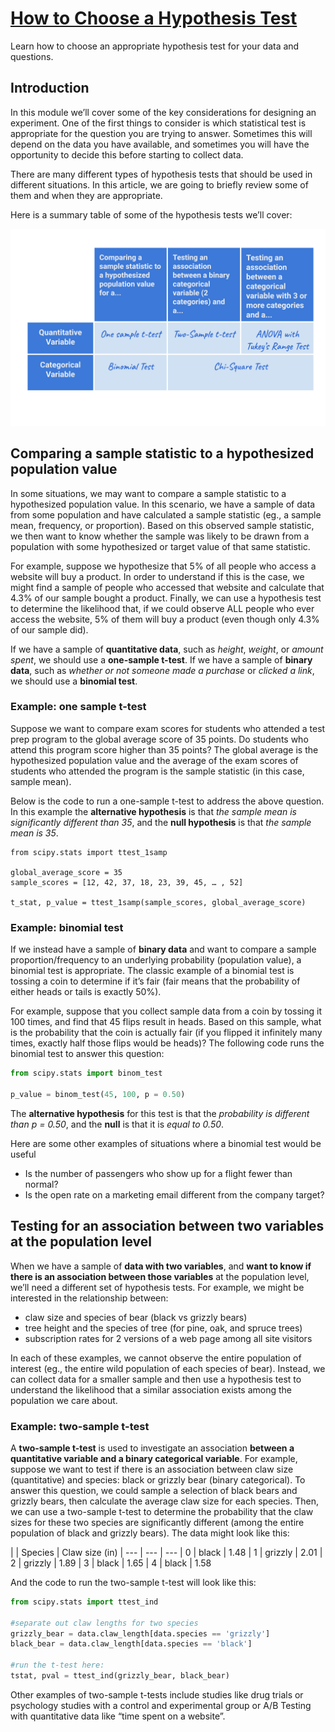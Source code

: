 # [How to Choose a Hypothesis Test](https://www.codecademy.com/courses/hypothesis-testing-python/articles/how-to-choose-a-hypothesis-test)

Learn how to choose an appropriate hypothesis test for your data and questions.

## Introduction

In this module we’ll cover some of the key considerations for designing an experiment. 
One of the first things to consider is which statistical test is appropriate for the question you are trying to answer. 
Sometimes this will depend on the data you have available, and sometimes you will have the opportunity to decide this before starting to collect data.

There are many different types of hypothesis tests that should be used in different situations. 
In this article, we are going to briefly review some of them and when they are appropriate.

Here is a summary table of some of the hypothesis tests we’ll cover:

![table of hypothesi tests](article_graphic.webp)

## Comparing a sample statistic to a hypothesized population value

In some situations, we may want to compare a sample statistic to a hypothesized population value. 
In this scenario, we have a sample of data from some population and have calculated a sample statistic (eg., a sample mean, frequency, or proportion). 
Based on this observed sample statistic, we then want to know whether the sample was likely to be drawn from a population with some hypothesized or target value of that same statistic.

For example, suppose we hypothesize that 5% of all people who access a website will buy a product. 
In order to understand if this is the case, we might find a sample of people who accessed that website and calculate that 4.3% of our sample bought a product. 
Finally, we can use a hypothesis test to determine the likelihood that, if we could observe ALL people who ever access the website, 5% of them will buy a product (even though only 4.3% of our sample did).

If we have a sample of **quantitative data**, such as *height*, *weight*, or *amount spent*, we should use a **one-sample t-test**. 
If we have a sample of **binary data**, such as *whether or not someone made a purchase* or *clicked a link*, we should use a **binomial test**.

### Example: one sample t-test

Suppose we want to compare exam scores for students who attended a test prep program to the global average score of 35 points. 
Do students who attend this program score higher than 35 points? 
The global average is the hypothesized population value and the average of the exam scores of students who attended the program is the sample statistic 
(in this case, sample mean).

Below is the code to run a one-sample t-test to address the above question. 
In this example the **alternative hypothesis** is that *the sample mean is significantly different than 35*, and the **null hypothesis** is that *the sample mean is 35*.
```pythom
from scipy.stats import ttest_1samp
 
global_average_score = 35
sample_scores = [12, 42, 37, 18, 23, 39, 45, … , 52]
 
t_stat, p_value = ttest_1samp(sample_scores, global_average_score)
```

### Example: binomial test

If we instead have a sample of **binary data** and want to compare a sample proportion/frequency to an underlying probability (population value), a binomial test is appropriate. 
The classic example of a binomial test is tossing a coin to determine if it’s fair (fair means that the probability of either heads or tails is exactly 50%).

For example, suppose that you collect sample data from a coin by tossing it 100 times, and find that 45 flips result in heads. 
Based on this sample, what is the probability that the coin is actually fair (if you flipped it infinitely many times, exactly half those flips would be heads)? 
The following code runs the binomial test to answer this question:
```python
from scipy.stats import binom_test
 
p_value = binom_test(45, 100, p = 0.50)
```
The **alternative hypothesis** for this test is that the *probability is different than p = 0.50*, and the **null** is that it is *equal to 0.50*.

Here are some other examples of situations where a binomial test would be useful
* Is the number of passengers who show up for a flight fewer than normal?
* Is the open rate on a marketing email different from the company target?

## Testing for an association between two variables at the population level

When we have a sample of **data with two variables**, and **want to know if there is an association between those variables** at the population level, 
we’ll need a different set of hypothesis tests. 
For example, we might be interested in the relationship between:
* claw size and species of bear (black vs grizzly bears)
* tree height and the species of tree (for pine, oak, and spruce trees)
* subscription rates for 2 versions of a web page among all site visitors

In each of these examples, we cannot observe the entire population of interest (eg., the entire wild population of each species of bear). 
Instead, we can collect data for a smaller sample and then use a hypothesis test to understand the likelihood that a similar association exists among the population we care about.

### Example: two-sample t-test

A **two-sample t-test** is used to investigate an association **between a quantitative variable and a binary categorical variable**. 
For example, suppose we want to test if there is an association between claw size (quantitative) and species: black or grizzly bear (binary categorical). 
To answer this question, we could sample a selection of black bears and grizzly bears, then calculate the average claw size for each species. 
Then, we can use a two-sample t-test to determine the probability that the claw sizes for these two species are significantly different (among the entire population of black and grizzly bears). 
The data might look like this:

| | Species |	Claw size (in)
| --- | --- | *---*
| 0 |	black |	1.48
| 1 |	grizzly |	2.01
| 2 |	grizzly |	1.89
| 3 |	black |	1.65
| 4 |	black |	1.58

And the code to run the two-sample t-test will look like this:
```python
from scipy.stats import ttest_ind
 
#separate out claw lengths for two species
grizzly_bear = data.claw_length[data.species == 'grizzly']
black_bear = data.claw_length[data.species == 'black']
 
#run the t-test here:
tstat, pval = ttest_ind(grizzly_bear, black_bear)
```
Other examples of two-sample t-tests include studies like drug trials or psychology studies with a control and experimental group or A/B Testing with quantitative data like “time spent on a website”. 







